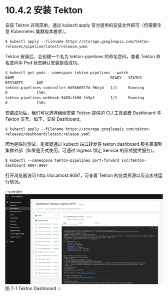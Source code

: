 # 10.4.2 安装 Tekton

安装 Tekton 非常简单，通过 kubectl apply 官方提供的安装文件即可（但需要注意 Kubernetes 集群版本要求）。

```
$ kubectl apply --filename https://storage.googleapis.com/tekton-releases/pipeline/latest/release.yaml
```

Tekton 安装后，会创建一个名为 tekton-pipelines 的命名空间，查看 Tekton 命名空间中 Pod 状态确认安装是否成功。

```
$ kubectl get pods --namespace tekton-pipelines --watch
NAME                                           READY   STATUS             RESTARTS      AGE
tekton-pipelines-controller-6d5b665f7d-96njd   1/1     Running            0             110s
tekton-pipelines-webhook-9485cfb96-th9pt       1/1     Running            0             110s
```

安装成功后，我们可以选择继续安装 Tekton 提供的 CLI 工具或者 Dashboard 与 Tekton 交互。如下，安装 Dashboard。

```
$ kubectl apply --filename https://storage.googleapis.com/tekton-releases/dashboard/latest/release.yaml
```
因为是临时测试，笔者就通过 kubectl 端口转发将 tekton dashboard 服务暴漏到集群外部（如果是正式使用，可通过 Ingress 绑定 Service 的形式提供服务）。

```
$ kubectl --namespace tekton-pipelines port-forward svc/tekton-dashboard 9097:9097
```

打开浏览器访问 http://localhost:9097，可查看 Tekton 的各类资源以及流水线运行情况。

:::center
  ![](../assets/tekton-dashboard-ui.jpeg)<br/>
  图 7-1 Tekton Dashboard
:::
